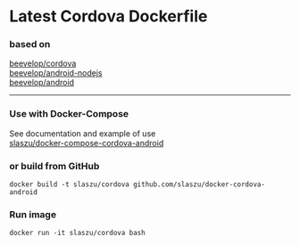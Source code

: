 # Latest Cordova Dockerfile
### based on  

[beevelop/cordova](https://github.com/beevelop/docker-cordova)  
[beevelop/android-nodejs](https://github.com/beevelop/docker-android-nodejs)   
[beevelop/android](https://github.com/beevelop/docker-android)   

----

### Use with Docker-Compose

See documentation and example of use  
[slaszu/docker-compose-cordova-android](https://github.com/slaszu/docker-compose-cordova-android)  


### or build from GitHub
```
docker build -t slaszu/cordova github.com/slaszu/docker-cordova-android
```

### Run image
```
docker run -it slaszu/cordova bash
```

